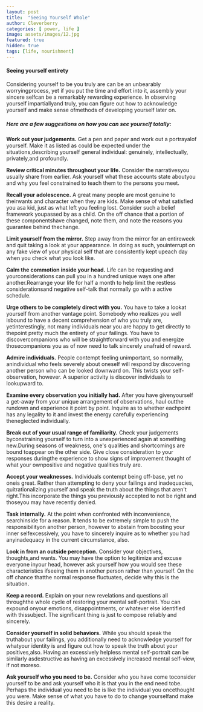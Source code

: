 ```yaml
---
layout: post
title:  "Seeing Yourself Whole"
author: Cleverberry
categories: [ power, life ]
image: assets/images/12.jpg
featured: true
hidden: true
tags: [life, nourishment]
---
```


<h4>Seeing yourself entirety </h4>
<p>Considering yourself to be you truly are can be an unbearably worryingprocess, yet if you put the time and effort into it, assembly your sincere selfcan be a remarkably rewarding experience. In observing yourself impartiallyand truly, you can figure out how to acknowledge yourself and make sense ofmethods of developing yourself later on. </p>
<h5>Here are a few suggestions on how you can see yourself totally:</h5>

<p><b>Work out your judgements.</b> Get a pen and paper and work out a portrayalof yourself. Make it as listed as could be expected under the situations,describing yourself general individual: genuinely, intellectually, privately,and profoundly.</p>

<p><b>Review critical minutes throughout your life.</b> Consider the narrativesyou usually share from earlier. Ask yourself what these accounts state aboutyou and why you feel constrained to teach them to the persons you meet.</p>

<p><b>Recall your adolescence.</b> A great many people are most genuine to theirwants and character when they are kids. Make sense of what satisfied you asa kid, just as what left you feeling lost. Consider such a belief framework youpassed by as a child. On the off chance that a portion of these componentshave changed, note them, and note the reasons you guarantee behind thechange.</p>

<p><b>Limit yourself from the mirror.</b> Step away from the mirror for an entireweek and quit taking a look at your appearance. In doing as such, youinterrupt on any fake view of your physical self that are consistently kept upeach day when you check what you look like. </p>

<p><b>Calm the commotion inside your head.</b> Life can be requesting and yourconsiderations can pull you in a hundred unique ways one after another.Rearrange your life for half a month to help limit the restless considerationsand negative self-talk that normally go with a active schedule. </p>

<p><b>Urge others to be completely direct with you.</b> You have to take a lookat yourself from another vantage point. Somebody who realizes you well isbound   to   have   a   decent   comprehension   of   who   you   truly   are,   yetinterestingly, not many individuals near you are happy to get directly to thepoint pretty much the entirety of your failings. You have to discovercompanions who will be straightforward with you and energize thosecompanions you as of now need to talk sincerely unafraid of reward.</p>

<p><b>Admire individuals.</b> People contempt feeling unimportant, so normally, anindividual who feels severely about oneself will respond by discovering
another person who can be looked downward on. This twists your self-observation, however. A superior activity is discover individuals to lookupward to.</p>

<p><b>Examine every observation you initially had.</b>  After you have givenyourself a get-away from your unique arrangement of observations, haul outthe rundown and experience it point by point. Inquire as to whether eachpoint has any legality to it and invest the energy carefully experiencing theneglected individually. </p>

<p><b>Break out of your usual range of familiarity.</b> Check your judgements byconstraining yourself to turn into a unexperienced again at something new.During seasons of weakness, one's qualities and shortcomings are bound toappear on the other side. Give close consideration to your responses duringthe experience to show signs of improvement thought of what your ownpositive and negative qualities truly are.</p>

<p><b>Accept your weaknesses.</b> Individuals contempt being off-base, yet no oneis great. Rather than attempting to deny your failings and inadequacies, quitrationalizing yourself and speak the truth about the things that aren't right.This incorporate the things you previously accepted to not be right and thoseyou may have recently denied. </p>

<p><b>Task internally.</b> At the point when confronted with inconvenience, searchinside for a reason. It tends to be extremely simple to push the responsibilityon another person, however to abstain from boosting your inner selfexcessively, you have to sincerely inquire as to whether you had anyinadequacy in the current circumstance, also.</p> 

<p><b>Look in from an outside perception.</b> Consider your objectives, thoughts,and wants. You may have the option to legitimize and excuse everyone inyour head, however ask yourself how you would see these characteristics ifseeing them in another person rather than yourself. On the off chance thatthe normal response fluctuates, decide why this is the situation.</p>

<p><b>Keep a record.</b> Explain on your new revelations and questions all throughthe whole cycle of restoring your mental self-portrait. You can expound onyour  emotions,  disappointments,  or   whatever  else  identified with  thissubject. The significant thing is just to compose reliably and sincerely.</p>

<p><b>Consider yourself in solid behaviors.</b> While you should speak the truthabout your failings, you additionally need to acknowledge yourself for whatyour identity is and figure out how to speak the truth about your positives,also. Having an excessively helpless mental self-portrait can be similarly asdestructive as having an excessively increased mental self-view, if not moreso. </p>


<p><b>Ask yourself who you need to be.</b>  Consider who you have come toconsider yourself to be and ask yourself who it is that you in the end need tobe. Perhaps the individual you need to be is like the individual you oncethought you were. Make sense of what you have to do to change yourselfand make this desire a reality.</p>